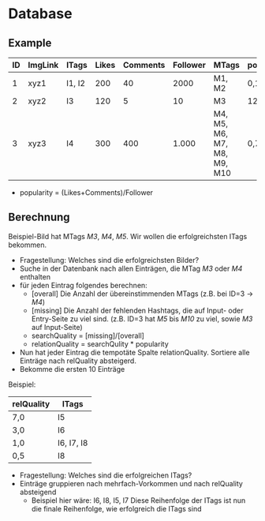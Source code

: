 # Database

## Example

| ID | ImgLink | ITags | Likes | Comments | Follower | MTags | popularity |
| --- | --- | --- | --- | --- | --- | --- | --- |
| 1 | xyz1 | I1, I2 | 200 | 40 | 2000 | M1, M2 | 0,12 |
| 2 | xyz2 | I3 | 120 | 5 | 10  | M3 | 12,5 |
| 3 | xyz3 | I4 | 300 | 400 | 1.000 | M4, M5, M6, M7, M8, M9, M10 | 0,7 |

  * popularity = (Likes+Comments)/Follower
  
## Berechnung
Beispiel-Bild hat MTags *M3*, *M4*, *M5*. Wir wollen die erfolgreichsten ITags bekommen.

  * Fragestellung: Welches sind die erfolgreichsten Bilder?
  * Suche in der Datenbank nach allen Einträgen, die MTag *M3* oder *M4* enthalten
  * für jeden Eintrag folgendes berechnen:
    * [overall] Die Anzahl der übereinstimmenden MTags (z.B. bei ID=3 -> *M4*)
    * [missing] Die Anzahl der fehlenden Hashtags, die auf Input- oder Entry-Seite zu viel sind. (z.B. ID=3 hat *M5* bis *M10* zu viel, sowie *M3* auf Input-Seite)
    * searchQuality =  [missing]/[overall]
    * relationQuality = searchQulity * popularity
  * Nun hat jeder Eintrag die tempotäte Spalte relationQuality. Sortiere alle Einträge nach relQuality absteigerd.
  * Bekomme die ersten 10 Einträge

Beispiel:

| relQuality | ITags |
| --- | --- |
| 7,0 | I5 |
| 3,0 | I6 |
| 1,0 | I6, I7, I8 |
| 0,5 | I8 |

  * Fragestellung: Welches sind die erfolgreichen ITags?
  * Einträge gruppieren nach mehrfach-Vorkommen und nach relQuality absteigend
    * Beispiel hier wäre: I6, I8, I5, I7
Diese Reihenfolge der ITags ist nun die finale Reihenfolge, wie erfolgreich die ITags sind
